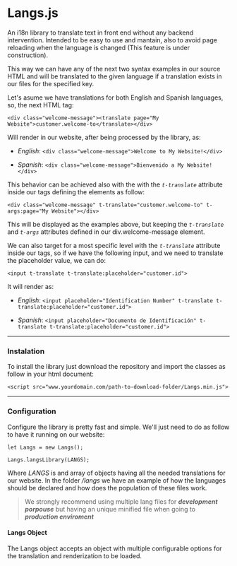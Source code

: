 # Langs.js
An i18n library to translate text in front end without any backend intervention. Intended to be easy to use and mantain, also to avoid page reloading when the language is changed (This feature is under construction).

This way we can have any of the next two syntax examples in our source HTML and will be translated to the given language if a translation exists in our files for the specified key.

Let's asume we have translations for both English and Spanish languages, so, the next HTML tag:

`<div class="welcome-message"><translate page="My Website">customer.welcome-to</translate></div>`

Will render in our website, after being processed by the library, as: 
- *English*:
`<div class="welcome-message">Welcome to My Website!</div>`

- *Spanish*:
`<div class="welcome-message">Bienvenido a My Website!</div>`

This behavior can be achieved also with the with the *`t-translate`* attribute inside our tags defining the elements as follow:

`<div class="welcome-message" t-translate="customer.welcome-to" t-args:page="My Website"></div>`

This will be displayed as the examples above, but keeping the *`t-translate`* and *`t-args`* attributes defined in our div.welcome-message element.

We can also target for a most specific level with the *`t-translate`* attribute inside our tags, so if we have the following input, and we need to translate the placeholder value, we can do: 

`<input t-translate t-translate:placeholder="customer.id">`

It will render as:
- *English*:
`<input placeholder="Identification Number" t-translate t-translate:placeholder="customer.id">`

- *Spanish*:
`<input placeholder="Documento de Identificación" t-translate t-translate:placeholder="customer.id">`
***
### Instalation
To install the library just download the repository and import the classes as follow in your html document:

`<script src="www.yourdomain.com/path-to-download-folder/Langs.min.js">`
***
### Configuration
Configure the library is pretty fast and simple. We'll just need to do as follow to have it running on our website: 

`let Langs = new Langs();`  

`Langs.langsLibrary(LANGS);`

Where *LANGS* is and array of objects having all the needed translations for our website. In the folder */langs* we have an example of how the languages should be declared and how does the population of these files work. 

> We strongly recommend using multiple lang files for ***development porpouse*** but having an unique minified file when going to ***production enviroment*** 

#### Langs Object
The Langs object accepts an object with multiple configurable options for the translation and renderization to be loaded. 
